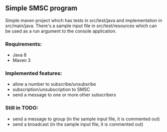 ## Simple SMSC program

Simple maven project which has tests in src/test/java and implementation in src/main/java.
There's a sample input file in src/test/resources which can be used as a run argument to the console application.

### Requirements:
* Java 8
* Maven 3

### Implemented features:
* allow a number to subscribe/unsubsribe
* subscription/unsubscription to SMSC
* send a message to one or more other subscribers

### Still in TODO:
* send a message to group (in the sample input file, it is commented out)
* send a broadcast (in the sample input file, it is commented out)

